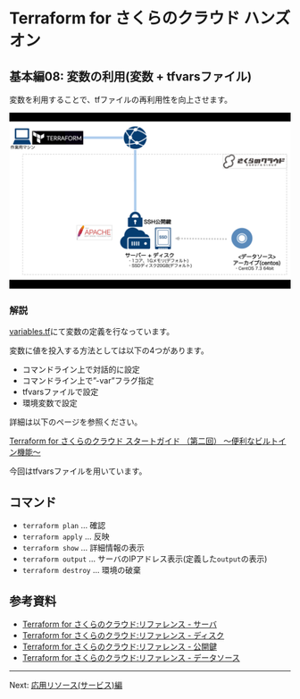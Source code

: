 # Terraform for さくらのクラウド ハンズオン

## 基本編08: 変数の利用(変数 + tfvarsファイル)

変数を利用することで、tfファイルの再利用性を向上させます。

![基本編08](../images/latest.png "基本編08")

### 解説

[variables.tf](variables.tf)にて変数の定義を行なっています。

変数に値を投入する方法としては以下の4つがあります。
  
  - コマンドライン上で対話的に設定
  - コマンドライン上で”-var”フラグ指定
  - tfvarsファイルで設定
  - 環境変数で設定

詳細は以下のページを参照ください。

[Terraform for さくらのクラウド スタートガイド （第二回） ～便利なビルトイン機能～](http://knowledge.sakura.ad.jp/knowledge/7550/)

今回はtfvarsファイルを用いています。

## コマンド

* `terraform plan` … 確認
* `terraform apply` … 反映
* `terraform show` … 詳細情報の表示
* `terraform output` … サーバのIPアドレス表示(定義した`output`の表示)
* `terraform destroy` … 環境の破棄

## 参考資料

- [Terraform for さくらのクラウド:リファレンス - サーバ](https://yamamoto-febc.github.io/terraform-provider-sakuracloud/configuration/resources/server/)
- [Terraform for さくらのクラウド:リファレンス - ディスク](https://yamamoto-febc.github.io/terraform-provider-sakuracloud/configuration/resources/disk/)
- [Terraform for さくらのクラウド:リファレンス - 公開鍵](https://yamamoto-febc.github.io/terraform-provider-sakuracloud/configuration/resources/ssh_key/)
- [Terraform for さくらのクラウド:リファレンス - データソース](https://yamamoto-febc.github.io/terraform-provider-sakuracloud/configuration/resources/data_resource/)

---

Next: [応用リソース(サービス)編](../../02_service_item/)